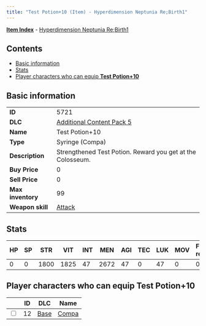 ```yaml
---
title: "Test Potion+10 (Item) - Hyperdimension Neptunia Re;Birth1"
---
```


[**Item Index**](/neptunia/rb1/item/index.html) - [Hyperdimension Neptunia Re;Birth1](/neptunia/rb1)

## Contents

- [Basic information](#basic-information)
- [Stats](#stats)
- [Player characters who can equip **Test Potion+10**](#player-characters-who-can-equip-test-potion-10)

## Basic information

|   |   |
| -- | -- |
| **ID** | 5721 |
| **DLC** | [Additional Content Pack 5](/neptunia/rb1/dlc/14-pack5.html) |
| **Name** | Test Potion+10 |
| **Type** | Syringe (Compa) |
| **Description** | Strengthened Test Potion. Reward you get at the Colosseum. |
| **Buy Price** | 0 |
| **Sell Price** | 0 |
| **Max inventory** | 99 |
| **Weapon skill** | [Attack](/neptunia/rb1/skill/1-2001-attack.html) |


## Stats

| HP | SP | STR | VIT | INT | MEN | AGI | TEC | LUK | MOV | Fire res. | Ice res. | Wind res. | Lightning res. |
| -- | -- | --- | --- | --- | --- | --- | --- | --- | --- | --------- | -------- | --------- | -------------- |
| 0 | 0 | 1800 | 1825 | 47 | 2672 | 47 | 0 | 47 | 0 | 0 | 0 | 0 | 0 |


## Player characters who can equip **Test Potion+10**

|    | ID | DLC | Name |
| -- | -- | --- | ---- |
| <input type="checkbox" id="rb1-player-1-12" class="trackbox" /> | 12 | [Base](/neptunia/rb1/dlc/1-base.html) | [Compa](/neptunia/rb1/player/1-12-compa.html) |
